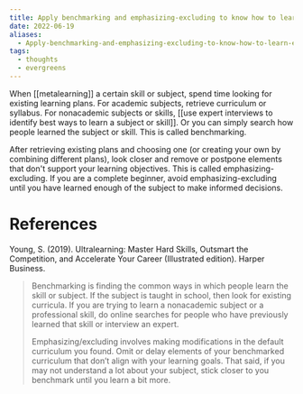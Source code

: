 ```yaml
---
title: Apply benchmarking and emphasizing-excluding to know how to learn effectively
date: 2022-06-19
aliases:
  - Apply-benchmarking-and-emphasizing-excluding-to-know-how-to-learn-effectively
tags:
  - thoughts
  - evergreens
---
```

When [[metalearning]] a certain skill or subject, spend time looking for existing learning plans. For academic subjects, retrieve curriculum or syllabus. For nonacademic subjects or skills, [[use expert interviews to identify best ways to learn a subject or skill]]. Or you can simply search how people learned the subject or skill. This is called benchmarking.

After retrieving existing plans and choosing one (or creating your own by combining different plans), look closer and remove or postpone elements that don't support your learning objectives. This is called emphasizing-excluding. If you are a complete beginner, avoid emphasizing-excluding until you have learned enough of the subject to make informed decisions.

# References

Young, S. (2019). Ultralearning: Master Hard Skills, Outsmart the Competition, and Accelerate Your Career (Illustrated edition). Harper Business.

>Benchmarking is finding the common ways in which people learn the skill or subject. If the subject is taught in school, then look for existing curricula. If you are trying to learn a nonacademic subject or a professional skill, do online searches for people who have previously learned that skill or interview an expert.
>
>Emphasizing/excluding involves making modifications in the default curriculum you found. Omit or delay elements of your benchmarked curriculum that don’t align with your learning goals. That said, if you may not understand a lot about your subject, stick closer to you benchmark until you learn a bit more.
